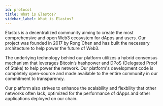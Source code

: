 ```yaml
---
id: protocol
title: What is Elastos?
sidebar_label: What is Elastos?
---
```

Elastos is a decentralized community aiming to create the most comprehensive and open Web3 ecosystem for dApps and users. Our project was founded in 2017 by Rong Chen and has built the necessary architecture to help power the future of Web3. 

The underlying technology behind our platform utilizes a hybrid consensus mechanism that leverages Bitcoin’s hashpower and DPoS (Delegated Proof of Stake) to help power the network. Our platform's development code is completely open-source and made available to the entire community in our commitment to transparency.

Our platform also strives to enhance the scalability and flexbility that other networks often lack, optimized for the performance of dApps and other applications deployed on our chain.
